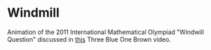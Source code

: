# Windmill
Animation of the 2011 International Mathematical Olympiad "Windwill Question" discussed in [this](https://www.youtube.com/watch?v=M64HUIJFTZM) Three Blue One Brown video.
